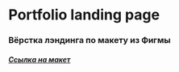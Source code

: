 # Portfolio landing page
### Вёрстка лэндинга по макету из Фигмы
##### [Ссылка на макет](https://www.figma.com/file/5D9pDuLtS042hzaoN69Kd7/Free--Landing--Page-Template?node-id=0%3A1)
